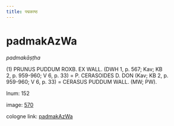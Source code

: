 ```yaml
---
title: पद्मकाष्ठ
---
```


# padmakAzWa

<i>padmakāṣṭha</i>  <div n="P" />(1) <bot>PRUNUS PUDDUM ROXB. EX WALL.</bot> (DWH 1, p. 567; Kav; KB <div n="lb" />2, p. 959-960; V 6, p. 33) = <bot>P. CERASOIDES D. DON</bot> (Kav; KB 2, p. <div n="lb" />959-960; V 6, p. 33) = <bot>CERASUS PUDDUM WALL.</bot> (MW; PW).

lnum: 152

image: [570](https://www.sanskrit-lexicon.uni-koeln.de/scans/csl-apidev/servepdf.php?dict=snp&page=570)

cologne link: [padmakAzWa](https://sanskrit-lexicon.uni-koeln.de/scans/csl-apidev/getword.php?dict=snp&key=padmakAzWa)

